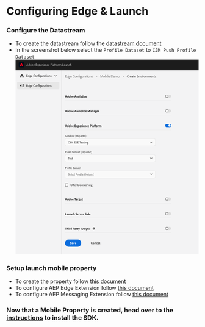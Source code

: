 #  Configuring Edge & Launch

### Configure the Datastream
- To create the datastream follow the [datastream document](https://aep-sdks.gitbook.io/docs/getting-started/configure-datastreams)
- In the screenshot below select the `Profile Dataset` to `CJM Push Profile Dataset`
![Datastream](png/edge-config.png)

### Setup launch mobile property
- To create the property follow [this document](https://aep-sdks.gitbook.io/docs/v/AEP-Edge-Docs/getting-started/set-up-mobile-property) 
- To configure AEP Edge Extension follow [this document](https://aep-sdks.gitbook.io/docs/v/AEP-Edge-Docs/using-mobile-extensions/adobe-edge#configure-the-adobe-experience-platform-edge-network-extension-in-experience-platform-launch)
- To configure AEP Messaging Extension follow [this document](https://aep-sdks.gitbook.io/docs/v/AEP-Edge-Docs/using-mobile-extensions/adobe-experience-platform-messaging#configure-the-adobe-experience-platform-messaging-extension-in-experience-platform-launch)

### Now that a Mobile Property is created, head over to the [instructions](./SetupSDK.md) to install the SDK.
